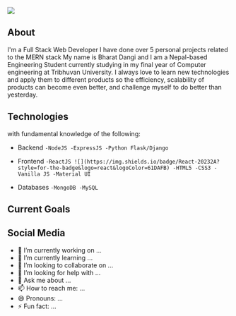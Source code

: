 

![](https://komarev.com/ghpvc/?username=HuzefaUsama25)

## About
I'm a Full Stack Web Developer
I have done over 5 personal projects related to the MERN stack
My name is Bharat Dangi and I am a Nepal-based Engineering Student currently studying in my final year of Computer engineering at Tribhuvan University.
I always love to learn new technologies and apply them to different products so the efficiency, scalability of products can become even better, and challenge myself to do better than yesterday.


## Technologies
 with fundamental knowledge of the following:

- Backend
`
-NodeJS
-ExpressJS
-Python Flask/Django
`

- Frontend
`
-ReactJS ![](https://img.shields.io/badge/React-20232A?style=for-the-badge&logo=react&logoColor=61DAFB)
-HTML5
-CSS3
-Vanilla JS
-Material UI
`
- Databases
`
-MongoDB
-MySQL
`

## Current Goals


## Social Media


- 🔭 I’m currently working on ...
- 🌱 I’m currently learning ...
- 👯 I’m looking to collaborate on ...
- 🤔 I’m looking for help with ...
- 💬 Ask me about ...
- 📫 How to reach me: ...
- 😄 Pronouns: ...
- ⚡ Fun fact: ...
